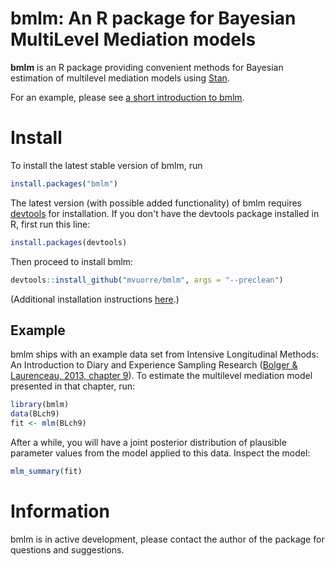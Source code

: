 # bmlm: An R package for Bayesian MultiLevel Mediation models

__bmlm__ is an R package providing convenient methods for Bayesian estimation of multilevel mediation models using [Stan](http://mc-stan.org/).

For an example, please see [a short introduction to bmlm](https://mvuorre.github.io/bmlm/).

# Install

To install the latest stable version of bmlm, run 

```r
install.packages("bmlm")
```

The latest version (with possible added functionality) of bmlm requires [devtools](https://cran.r-project.org/package=devtools) for installation. If you don't have the devtools package installed in R, first run this line:

```r
install.packages(devtools)
```

Then proceed to install bmlm:

```r
devtools::install_github("mvuorre/bmlm", args = "--preclean")
```

(Additional installation instructions [here](https://mvuorre.github.io/bmlm/index.html#installing_bmlm).)

## Example

bmlm ships with an example data set from Intensive Longitudinal Methods: An Introduction to Diary and Experience Sampling Research ([Bolger & Laurenceau, 2013, chapter 9](http://www.intensivelongitudinal.com/)). To estimate the multilevel mediation model presented in that chapter, run:

```r
library(bmlm)
data(BLch9)
fit <- mlm(BLch9)
```

After a while, you will have a joint posterior distribution of plausible parameter values from the model applied to this data. Inspect the model:

```r
mlm_summary(fit)
```

# Information

bmlm is in active development, please contact the author of the package for questions and suggestions.

